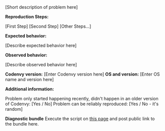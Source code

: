 [Short description of problem here]

**Reproduction Steps:**

[First Step]
[Second Step]
[Other Steps...]

**Expected behavior:**

[Describe expected behavior here]

**Observed behavior:**

[Describe observed behavior here]

**Codenvy version:** [Enter Codenvy version here]
**OS and version:** [Enter OS name and version here]

**Additional information:**

Problem only started happening recently, didn't happen in an older version of Codenvy: [Yes / No]
Problem can be reliably reproduced: [Yes / No - it's random]

**Diagnostic bundle**
Execute the script on [this page](https://github.com/codenvy/codenvy/wiki/Support-Diagnostics) and post public link to the bundle here.
